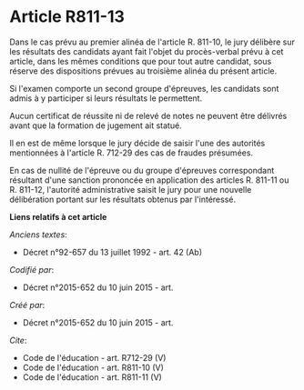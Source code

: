 # Article R811-13

Dans le cas prévu au premier alinéa de l'article R. 811-10, le jury délibère sur les résultats des candidats ayant fait
l'objet du procès-verbal prévu à cet article, dans les mêmes conditions que pour tout autre candidat, sous réserve des
dispositions prévues au troisième alinéa du présent article. 

Si l'examen comporte un second groupe d'épreuves, les candidats sont admis à y participer si leurs résultats le permettent. 

Aucun certificat de réussite ni de relevé de notes ne peuvent être délivrés avant que la formation de jugement ait statué. 

Il en est de même lorsque le jury décide de saisir l'une des autorités mentionnées à l'article R. 712-29 des cas de fraudes
présumées. 

En cas de nullité de l'épreuve ou du groupe d'épreuves correspondant résultant d'une sanction prononcée en application des
articles R. 811-11 ou R. 811-12, l'autorité administrative saisit le jury pour une nouvelle délibération portant sur les
résultats obtenus par l'intéressé.

**Liens relatifs à cet article**

_Anciens textes_:

  - Décret n°92-657 du 13 juillet 1992 - art. 42 (Ab)

_Codifié par_:

  - Décret n°2015-652 du 10 juin 2015 - art.

_Créé par_:

  - Décret n°2015-652 du 10 juin 2015 - art.

_Cite_:

  - Code de l'éducation - art. R712-29 (V)
  - Code de l'éducation - art. R811-10 (V)
  - Code de l'éducation - art. R811-11 (V)
